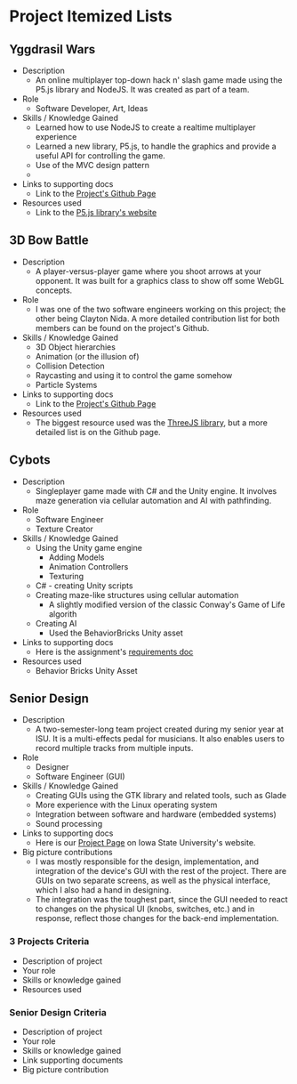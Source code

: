 # Project Itemized Lists

## Yggdrasil Wars
* Description
  * An online multiplayer top-down hack n' slash game made using the P5.js library and NodeJS. It was created as part of a team.
* Role
  * Software Developer, Art, Ideas
* Skills / Knowledge Gained
  * Learned how to use NodeJS to create a realtime multiplayer experience
  * Learned a new library, P5.js, to handle the graphics and provide a useful API for controlling the game.
  * Use of the MVC design pattern
  * 
* Links to supporting docs
  * Link to the [Project's Github Page](https://github.com/ChanFDavis/Yggdrasil-Wars)
* Resources used
  * Link to the [P5.js library's website](https://p5js.org/)

## 3D Bow Battle
* Description
  * A player-versus-player game where you shoot arrows at your opponent. It was built for a graphics class to show off some WebGL concepts.
* Role
  * I was one of the two software engineers working on this project; the other being Clayton Nida. A more detailed contribution list for both members can be found on the project's Github.
* Skills / Knowledge Gained
  * 3D Object hierarchies
  * Animation (or the illusion of)
  * Collision Detection
  * Raycasting and using it to control the game somehow
  * Particle Systems
* Links to supporting docs
  * Link to the [Project's Github Page](https://github.com/ChanFDavis/Coms336_Project)
* Resources used
  * The biggest resource used was the [ThreeJS library](https://github.com/mrdoob/three.js), but a more detailed list is on the Github page.

## Cybots
* Description
  * Singleplayer game made with C# and the Unity engine. It involves maze generation via cellular automation and AI with pathfinding.
* Role
  * Software Engineer
  * Texture Creator
* Skills / Knowledge Gained
  * Using the Unity game engine
    * Adding Models
    * Animation Controllers
    * Texturing
  * C# - creating Unity scripts
  * Creating maze-like structures using cellular automation
    * A slightly modified version of the classic Conway's Game of Life algorith
  * Creating AI 
    * Used the BehaviorBricks Unity asset
* Links to supporting docs
  * Here is the assignment's [requirements doc](/Bukku/assets/Cybots_Assignment_Instructions.pdf)
* Resources used
  * Behavior Bricks Unity Asset

## Senior Design
* Description
  * A two-semester-long team project created during my senior year at ISU. It is a multi-effects pedal for musicians. It also enables users to record multiple tracks from multiple inputs.
* Role
  * Designer
  * Software Engineer (GUI)
* Skills / Knowledge Gained
  * Creating GUIs using the GTK library and related tools, such as Glade
  * More experience with the Linux operating system
  * Integration between software and hardware (embedded systems)
  * Sound processing
* Links to supporting docs
  * Here is our [Project Page](https://sddec19-15.sd.ece.iastate.edu/) on Iowa State University's website.
* Big picture contributions
  * I was mostly responsible for the design, implementation, and integration of the device's GUI with the rest of the project. There are GUIs on two separate screens, as well as the physical interface, which I also had a hand in designing.
  * The integration was the toughest part, since the GUI needed to react to changes on the physical UI (knobs, switches, etc.) and in response, reflect those changes for the back-end implementation.


### 3 Projects Criteria 
* Description of project
* Your role
* Skills or knowledge gained
* Resources used

### Senior Design Criteria
* Description of project
* Your role
* Skills or knowledge gained
* Link supporting documents
* Big picture contribution